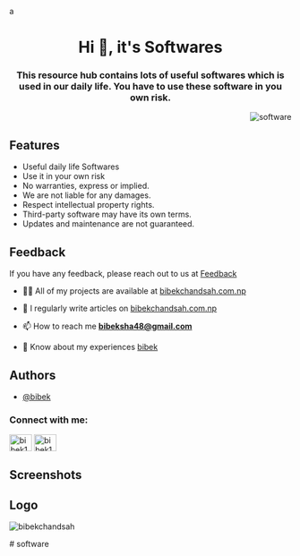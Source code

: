 a<h1 align="center">Hi 👋, it's Softwares</h1>
<h3 align="center">This resource hub contains lots of useful softwares which is used in our daily life. You have to use these software in you own risk.</h3>

<!-- Profile View Count -->
<p align="right"> <img src="https://komarev.com/ghpvc/?username=software&label=Profile%20views&color=0e75b6&style=flat" alt="software" /> </p>


## Features
- Useful daily life Softwares
- Use it in your own risk
- No warranties, express or implied.
- We are not liable for any damages.
- Respect intellectual property rights.
- Third-party software may have its own terms.
- Updates and maintenance are not guaranteed.


## Feedback
If you have any feedback, please reach out to us at <a href="https://bibekchandsah.github.io/bibekchandsah/feedback.html">Feedback</a>


- 👨‍💻 All of my projects are available at [bibekchandsah.com.np](https://bibekchandsah.github.io/bibekchandsah)

- 📝 I regularly write articles on [bibekchandsah.com.np](https://bibekchandsah.github.io/bibekchandsah)

- 📫 How to reach me **bibeksha48@gmail.com**

- 📄 Know about my experiences [bibek](https://bibekchandsah.github.io/bibek)

## Authors

- [@bibek](https://www.github.com/bibekchandsah)

<h3 align="left">Connect with me:</h3>
<p align="left">
<a href="https://fb.com/bibek1432" target="blank"><img align="center" src="https://raw.githubusercontent.com/rahuldkjain/github-profile-readme-generator/master/src/images/icons/Social/facebook.svg" alt="bibek1432" height="30" width="40" /></a>
<a href="https://instagram.com/bibek1432" target="blank"><img align="center" src="https://raw.githubusercontent.com/rahuldkjain/github-profile-readme-generator/master/src/images/icons/Social/instagram.svg" alt="bibek1432" height="30" width="40" /></a>
</p>


## Screenshots
<!-- ![App Screenshot](https://via.placeholder.com/468x300?text=App+Screenshot+Here) -->

## Logo
<!-- ![Logo](https://dev-to-uploads.s3.amazonaws.com/uploads/articles/th5xamgrr6se0x5ro4g6.png) -->


<p><img align="center" src="https://github-readme-streak-stats.herokuapp.com/?user=bibekchandsah&" alt="bibekchandsah" /></p># software
